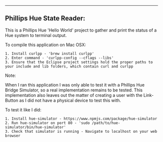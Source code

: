 ---------------------------
Phillips Hue State Reader:
---------------------------

This is a Phillips Hue 'Hello World' project to gather and print the status of a Hue system to terminal output.


To compile this application on Mac OSX:

	1. Install curlpp - 'brew install curlpp'
	2. Enter command - 'curlpp-config --cflags --libs'
	3. Ensure that the Eclipse project settings hold the proper paths to your include and lib folders, which contain curl and curlpp


Note:

When I ran this application I was only able to test it with a Phillips Hue Bridge Simulator, so a real implementation remains to be tested. This implementation also leaves out the matter of creating a user with the Link-Button as I did not have a physical device to test this with.


To test it like I did:

	1. Install hue-simulator - https://www.npmjs.com/package/hue-simulator
	2. Run hue-simulator on port 80 - 'sudo /path/to/hue-simulator/bin/hue-simulator'
	3. Check that simulator is running - Navigate to localhost on your web browser
